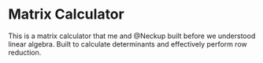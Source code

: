 # Matrix Calculator

This is a matrix calculator that me and @Neckup built before we understood linear algebra.
Built to calculate determinants and effectively perform row reduction.
